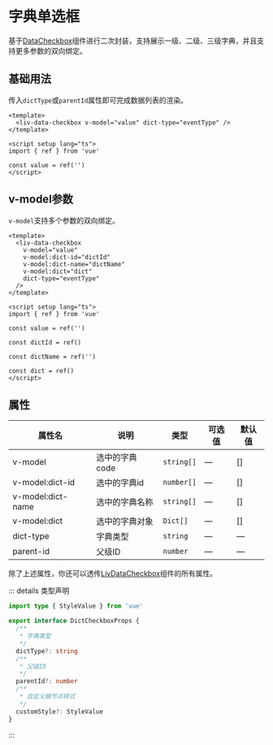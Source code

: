 # 字典单选框

基于[DataCheckbox](./data-checkbox.md)组件进行二次封装，支持展示一级、二级、三级字典，并且支持更多参数的双向绑定。

## 基础用法

传入`dictType`或`parentId`属性即可完成数据列表的渲染。

```vue
<template>
  <liv-data-checkbox v-model="value" dict-type="eventType" />
</template>

<script setup lang="ts">
import { ref } from 'vue'

const value = ref('')
</script>
```

## v-model参数

`v-model`支持多个参数的双向绑定。

```vue
<template>
  <liv-data-checkbox
    v-model="value"
    v-model:dict-id="dictId"
    v-model:dict-name="dictName"
    v-model:dict="dict"
    dict-type="eventType"
  />
</template>

<script setup lang="ts">
import { ref } from 'vue'

const value = ref('')

const dictId = ref()

const dictName = ref('')

const dict = ref()
</script>
```

## 属性

| 属性名            | 说明           | 类型       | 可选值 | 默认值 |
| ----------------- | -------------- | ---------- | ------ | ------ |
| v-model           | 选中的字典code | `string[]` | —      | []     |
| v-model:dict-id   | 选中的字典id   | `number[]` | —      | []     |
| v-model:dict-name | 选中的字典名称 | `string[]` | —      | []     |
| v-model:dict      | 选中的字典对象 | `Dict[]`   | —      | []     |
| dict-type         | 字典类型       | `string`   | —      | —      |
| parent-id         | 父级ID         | `number`   | —      | —      |

除了上述属性，你还可以透传[LivDataCheckbox](./data-checkbox.md)组件的所有属性。

::: details 类型声明

```ts
import type { StyleValue } from 'vue'

export interface DictCheckboxProps {
  /**
   * 字典类型
   */
  dictType?: string
  /**
   * 父级ID
   */
  parentId?: number
  /**
   * 自定义根节点样式
   */
  customStyle?: StyleValue
}
```

:::

